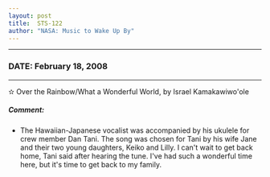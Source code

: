 ```yaml
---
layout: post
title:  STS-122
author: "NASA: Music to Wake Up By"
---
```


----
### DATE: February 18, 2008
----
✫ Over the Rainbow/What a Wonderful World, by Israel Kamakawiwo'ole

##### Comment:
* The Hawaiian-Japanese vocalist was accompanied by his ukulele for crew member Dan Tani. The song was chosen for Tani by his wife Jane and their two young daughters, Keiko and Lilly. I can't wait to get back home, Tani said after hearing the tune. I've had such a wonderful time here, but it's time to get back to my family.
